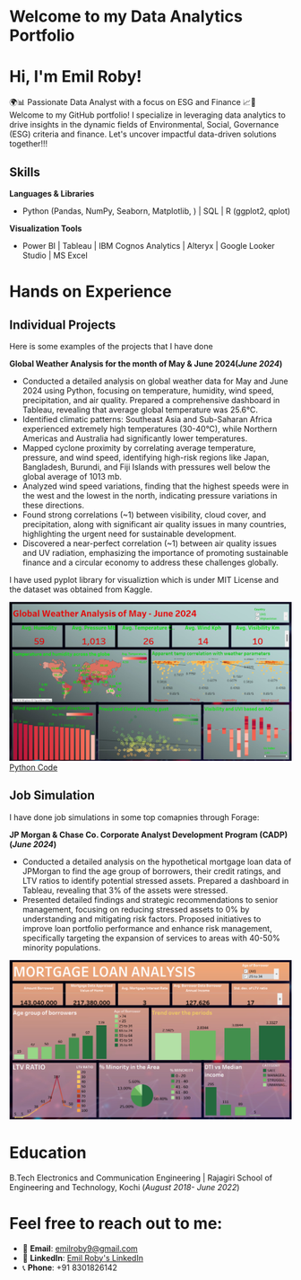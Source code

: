 # Welcome to my Data Analytics Portfolio

# Hi, I'm Emil Roby!
🌍📊 Passionate Data Analyst with a focus on ESG and Finance 📈💼
Welcome to my GitHub portfolio! I specialize in leveraging data analytics to drive insights in the dynamic fields of Environmental, Social, Governance (ESG) criteria and finance.  Let's uncover impactful data-driven solutions together!!!

## Skills
**Languages & Libraries**
- Python (Pandas, NumPy, Seaborn, Matplotlib, ) |  SQL | R (ggplot2, qplot)

**Visualization Tools**
- Power BI | Tableau | IBM Cognos Analytics | Alteryx | Google Looker Studio | MS Excel

# Hands on Experience

## Individual Projects
Here is some examples of the projects that I have done

**Global Weather Analysis for the month of May &  June 2024(_June 2024_)**
- Conducted a detailed analysis on global weather data for May and June 2024 using Python, focusing on temperature, humidity, wind speed, precipitation, and air quality. Prepared a comprehensive dashboard in Tableau, revealing that average global temperature was 25.6°C.
- Identified climatic patterns: Southeast Asia and Sub-Saharan Africa experienced extremely high temperatures (30-40°C), while Northern Americas and Australia had significantly lower temperatures.
- Mapped cyclone proximity by correlating average temperature, pressure, and wind speed, identifying high-risk regions like Japan, Bangladesh, Burundi, and Fiji Islands with pressures well below the global average of 1013 mb.
- Analyzed wind speed variations, finding that the highest speeds were in the west and the lowest in the north, indicating pressure variations in these directions.
- Found strong correlations (~1) between visibility, cloud cover, and precipitation, along with significant air quality issues in many countries, highlighting the urgent need for sustainable development.
- Discovered a near-perfect correlation (~1) between air quality issues and UV radiation, emphasizing the importance of promoting sustainable finance and a circular economy to address these challenges globally.

I have used pyplot library for visualiztion which is under MIT License and the dataset was obtained from Kaggle.

![Global Weather Analysis Dashboard](assets/Global_Weather_Analysis_2024.png)
[Python Code](codes/Global_Weather_Analysis_May_June_2024.ipynb)


## Job Simulation
I have done job simulations in some top comapnies through Forage:

**JP Morgan & Chase Co. Corporate Analyst Development Program (CADP) (_June 2024_)**
- Conducted a detailed analysis on the hypothetical mortgage loan data of JPMorgan to find the age group of borrowers, their credit ratings, and LTV ratios to identify potential stressed assets. Prepared a
  dashboard in Tableau, revealing that 3% of the assets were stressed.
- Presented detailed findings and strategic recommendations to senior management, focusing on reducing stressed assets to 0% by understanding and mitigating risk factors. Proposed initiatives to improve loan 
  portfolio performance and enhance risk management, specifically targeting the expansion of services to areas with 40-50% minority populations.

![JP Morgan Mortgage Loan Dashboard](assets/JP_Morgan_Loan_Data_Tableau_Tempplate.png)

# Education
B.Tech Electronics and Communication Engineering | Rajagiri School of Engineering and Technology, Kochi (_August 2018- June 2022_)

# Feel free to reach out to me:
- 📧 **Email**: [emilroby9@gmail.com](mailto:emilroby9@gmail.com)
- 🔗 **LinkedIn**: [Emil Roby's LinkedIn](https://www.linkedin.com/in/emil-roby-878792314/)
- 📞 **Phone**: +91 8301826142
